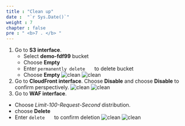 ```yaml
---
title : "Clean up"
date :  "`r Sys.Date()`" 
weight : 7
chapter : false
pre : " <b>7 . </b> "
---
```

1. Go to **S3 interface**. 
   - Select **demo-fdf99** bucket
   - Choose **Empty**
   - Enter `permanently delete   ` to delete bucket
   - Choose **Empty**
![clean](/images/clean-1.jpg)
![clean](/images/clean-2.jpg)
2. Go to **CloudFront interface**. Choose **Disable** and choose **Disable** to confirm perspectively.
![clean](/images/clean-3.jpg)
![clean](/images/clean-4.png)
3. Go to **WAF interface**. 
- Choose *Limit-100-Request-Second* distribution.
- choose **Delete**
- Enter `delete   ` to confirm deletion
![clean](/images/clean-4.png)
![clean](/images/clean-5.png)
